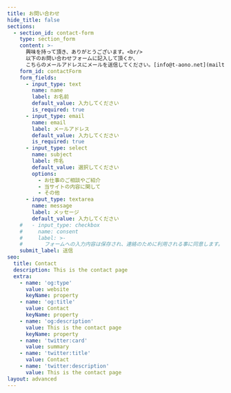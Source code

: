 ```yaml
---
title: お問い合わせ
hide_title: false
sections:
  - section_id: contact-form
    type: section_form
    content: >-
      興味を持って頂き、ありがとうございます。<br/>
      以下のお問い合わせフォームに記入して頂くか、  
      こちらのメールアドレスにメールを送信してください。[info@t-aono.net](mailto:info@t-aono.net)
    form_id: contactForm
    form_fields:
      - input_type: text
        name: name
        label: お名前
        default_value: 入力してください
        is_required: true
      - input_type: email
        name: email
        label: メールアドレス
        default_value: 入力してください
        is_required: true
      - input_type: select
        name: subject
        label: 件名
        default_value: 選択してください
        options:
          - お仕事のご相談やご紹介
          - 当サイトの内容に関して
          - その他
      - input_type: textarea
        name: message
        label: メッセージ
        default_value: 入力してください
    #   - input_type: checkbox
    #     name: consent
    #     label: >-
    #       フォームへの入力内容は保存され、連絡のために利用される事に同意します。
    submit_label: 送信
seo:
  title: Contact
  description: This is the contact page
  extra:
    - name: 'og:type'
      value: website
      keyName: property
    - name: 'og:title'
      value: Contact
      keyName: property
    - name: 'og:description'
      value: This is the contact page
      keyName: property
    - name: 'twitter:card'
      value: summary
    - name: 'twitter:title'
      value: Contact
    - name: 'twitter:description'
      value: This is the contact page
layout: advanced
---
```

